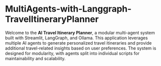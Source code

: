 # MultiAgents-with-Langgraph-TravelItineraryPlanner

Welcome to the **AI Travel Itinerary Planner**, a modular multi-agent system built with Streamlit, LangGraph, and Ollama. This application leverages multiple AI agents to generate personalized travel itineraries and provide additional travel-related insights based on user preferences. The system is designed for modularity, with agents split into individual scripts for maintainability and scalability.











